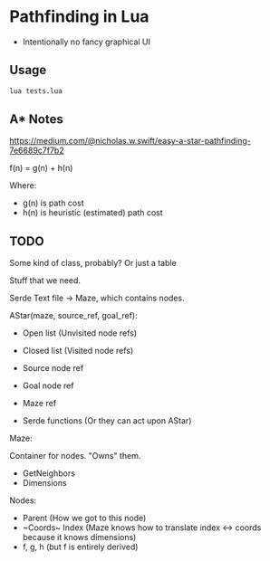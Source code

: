 # Pathfinding in Lua

- Intentionally no fancy graphical UI

## Usage

```sh
lua tests.lua
```

## A* Notes

https://medium.com/@nicholas.w.swift/easy-a-star-pathfinding-7e6689c7f7b2

f(n) = g(n) + h(n)

Where:

- g(n) is path cost
- h(n) is heuristic (estimated) path cost

## TODO

Some kind of class, probably? Or just a table

Stuff that we need.

Serde
Text file -> Maze, which contains nodes.

AStar(maze, source_ref, goal_ref):

- Open list (Unvisited node refs)
- Closed list (Visited node refs)
- Source node ref
- Goal node ref
- Maze ref

- Serde functions (Or they can act upon AStar)

Maze:

Container for nodes. "Owns" them.

- GetNeighbors
- Dimensions

Nodes:

- Parent (How we got to this node)
- ~Coords~  Index (Maze knows how to translate index <-> coords because it knows dimensions)
- f, g, h (but f is entirely derived)
